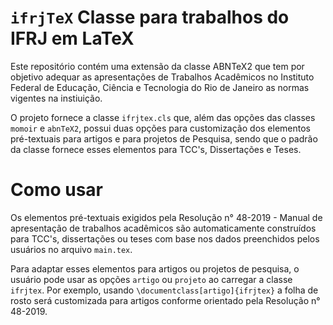 # `ifrjTeX` Classe para trabalhos do IFRJ em LaTeX

Este repositório contém uma extensão da classe ABNTeX2 que tem por objetivo adequar as apresentações de Trabalhos Acadêmicos no Instituto Federal de Educação, Ciência e Tecnologia do Rio de Janeiro as normas vigentes na instiuição.

O projeto fornece a classe `ifrjtex.cls` que, além das opções das classes `momoir` e `abnTeX2`, possui duas opções para customização dos elementos pré-textuais para artigos e para projetos de Pesquisa, sendo que o padrão da classe fornece esses elementos para TCC's, Dissertações e Teses.

# Como usar
Os elementos pré-textuais exigidos pela Resolução n° 48-2019 - Manual de apresentação de trabalhos acadêmicos são automaticamente construídos para TCC's, dissertações ou teses com base nos dados preenchidos pelos usuários no arquivo `main.tex`.

Para adaptar esses elementos para artigos ou projetos de pesquisa, o usuário pode usar as opções `artigo` ou `projeto` ao carregar a classe `ifrjtex`.
Por exemplo, usando `\documentclass[artigo]{ifrjtex}` a folha de rosto será customizada para artigos conforme orientado pela Resolução n° 48-2019.
